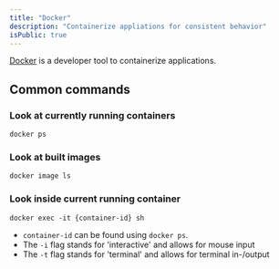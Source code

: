 ```yaml
---
title: "Docker"
description: "Containerize appliations for consistent behavior"
isPublic: true
---
```


[Docker](https://www.docker.com/) is a developer tool to containerize
applications.

## Common commands
### Look at currently running containers
```docker
docker ps
```

### Look at built images
```docker
docker image ls
```

### Look inside current running container
```docker
docker exec -it {container-id} sh 
```

* `container-id` can be found using `docker ps`.
* The `-i` flag stands for 'interactive' and allows for mouse input
* The `-t` flag stands for 'terminal' and allows for terminal in-/output
